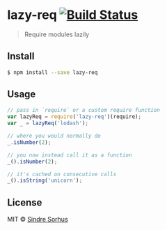 # lazy-req [![Build Status](https://travis-ci.org/sindresorhus/lazy-req.svg?branch=master)](https://travis-ci.org/sindresorhus/lazy-req)

> Require modules lazily


## Install

```sh
$ npm install --save lazy-req
```


## Usage

```js
// pass in `require` or a custom require function
var lazyReq = require('lazy-req')(require);
var _ = lazyReq('lodash');

// where you would normally do
_.isNumber(2);

// you now instead call it as a function
_().isNumber(2);

// it's cached on consecutive calls
_().isString('unicorn');
```


## License

MIT © [Sindre Sorhus](http://sindresorhus.com)
